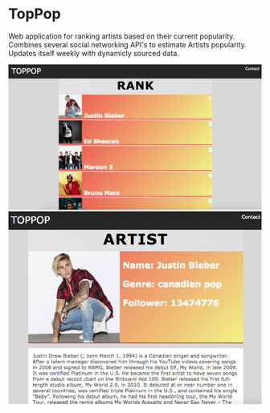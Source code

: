 # TopPop
Web application for ranking artists based on their current popularity. Combines several social networking API's to estimate Artists popularity. Updates itself weekly with dynamicly sourced data.

![](Snip20171017_1.png)
![](Snip20171017_2.png)
